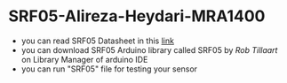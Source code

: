 # SRF05-Alireza-Heydari-MRA1400
 
* you can read SRF05 Datasheet in this [link](https://datasheetspdf.com/pdf-file/813041/ETC/HY-SRF05/1)
* you can download SRF05 Arduino library called SRF05 by _Rob Tillaart_ on Library Manager of arduino IDE
* you can run "SRF05" file for testing your sensor